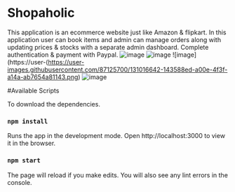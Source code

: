 # Shopaholic

This application is an ecommerce website just like Amazon & flipkart.
In this application user can book items and admin can manage orders along with updating prices & stocks with a separate admin dashboard.
Complete authentication & payment with Paypal. 
![image](https://user-images.githubusercontent.com/87125700/131010265-53108cf3-9399-49a3-ae11-f8888c41e0c6.png)
![image](https://user-images.githubusercontent.com/87125700/131010347-1a207d74-1d61-4de1-88aa-fd4b9b82886f.png)
![image](https://user-(https://user-images.githubusercontent.com/87125700/131016642-143588ed-a00e-4f3f-a14a-ab7654a81143.png)
![image](https://user-images.githubusercontent.com/87125700/131010479-66667177-ddee-43d3-ac25-b70b60c3e4de.png)



#Available Scripts

To download the dependencies.
### `npm install`

Runs the app in the development mode.
Open http://localhost:3000 to view it in the browser.

### `npm start`
The page will reload if you make edits.
You will also see any lint errors in the console.
